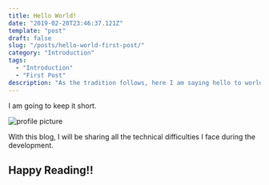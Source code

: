```yaml
---
title: Hello World!
date: "2019-02-20T23:46:37.121Z"
template: "post"
draft: false
slug: "/posts/hello-world-first-post/"
category: "Introduction"
tags:
  - "Introduction"
  - "First Post"
description: "As the tradition follows, here I am saying hello to world of blogs by writing my post. Hi, I'm Vaibhavi More. I am a full stack developer based in Kitchener, Canada."
---
```


I am going to keep it short.

![profile picture](/media/image-2.jpg)

With this blog, I will be sharing all the technical difficulties I face during the development.
## Happy Reading!!
